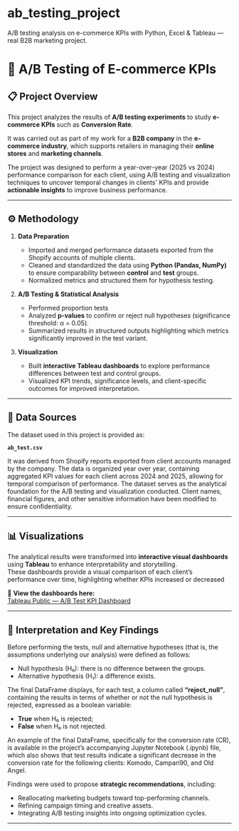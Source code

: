# ab_testing_project
A/B testing analysis on e-commerce KPIs with Python, Excel &amp; Tableau — real B2B marketing project.

# 🧪 A/B Testing of E-commerce KPIs

## 📋 Project Overview
This project analyzes the results of **A/B testing experiments** to study **e-commerce KPIs** such as **Conversion Rate**.

It was carried out as part of my work for a **B2B company** in the **e-commerce industry**, which supports retailers in managing their **online stores** and **marketing channels**.  

The project was designed to perform a year-over-year (2025 vs 2024) performance comparison for each client, using A/B testing and visualization techniques to uncover temporal changes in clients' KPIs and provide **actionable insights** to improve business performance.

---

## ⚙️ Methodology
1. **Data Preparation**  
   - Imported and merged performance datasets exported from the Shopify accounts of multiple clients.  
   - Cleaned and standardized the data using **Python (Pandas, NumPy)** to ensure comparability between **control** and **test** groups.  
   - Normalized metrics and structured them for hypothesis testing.

2. **A/B Testing & Statistical Analysis**  
   - Performed proportion tests
   - Analyzed **p-values** to confirm or reject null hypotheses (significance threshold: α = 0.05).  
   - Summarized results in structured outputs highlighting which metrics significantly improved in the test variant.

3. **Visualization**  
   - Built **interactive Tableau dashboards** to explore performance differences between test and control groups.  
   - Visualized KPI trends, significance levels, and client-specific outcomes for improved interpretation.

---

## 💾 Data Sources
The dataset used in this project is provided as:

**`ab_test.csv`**

It was derived from Shopify reports exported from client accounts managed by the company.
The data is organized year over year, containing aggregated KPI values for each client across 2024 and 2025, allowing for temporal comparison of performance.
The dataset serves as the analytical foundation for the A/B testing and visualization conducted.
Client names, financial figures, and other sensitive information have been modified to ensure confidentiality.

---

## 📊 Visualizations
The analytical results were transformed into **interactive visual dashboards** using **Tableau** to enhance interpretability and storytelling.  
These dashboards provide a visual comparison of each client’s performance over time, highlighting whether KPIs increased or decreased

🔗 **View the dashboards here:**  
[Tableau Public — A/B Test KPI Dashboard](https://public.tableau.com/app/profile/riccardo.conti)

---

## 🧠 Interpretation and Key Findings
Before performing the tests, null and alternative hypotheses (that is, the assumptions underlying our analysis) were defined as follows:
- Null hypothesis (H₀): there is no difference between the groups.
- Alternative hypothesis (H₁): a difference exists.

The final DataFrame displays, for each test, a column called **“reject_null”**,
containing the results in terms of whether or not the null hypothesis is rejected, expressed as a boolean variable:
- **True** when H₀ is rejected;
- **False** when H₀ is not rejected.

An example of the final DataFrame, specifically for the conversion rate (CR), is available in the project’s accompanying Jupyter Notebook (.ipynb) file, which also shows that test results indicate a significant decrease in the conversion rate for the following clients: Komodo, Campari90, and Old Angel.

Findings were used to propose **strategic recommendations**, including:  
  - Reallocating marketing budgets toward top-performing channels.  
  - Refining campaign timing and creative assets.  
  - Integrating A/B testing insights into ongoing optimization cycles.

---

